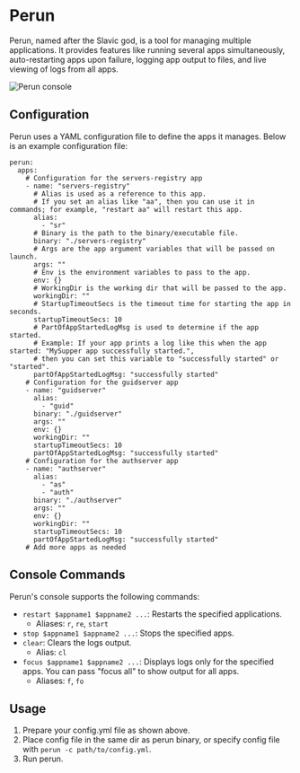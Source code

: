 # Perun

Perun, named after the Slavic god, is a tool for managing multiple applications. 
It provides features like running several apps simultaneously, auto-restarting apps upon failure, logging app output to files, and live viewing of logs from all apps.

![](./../../github/images/perun.png "Perun console")

## Configuration

Perun uses a YAML configuration file to define the apps it manages. 
Below is an example configuration file:

```
perun:
  apps:
    # Configuration for the servers-registry app
    - name: "servers-registry"
      # Alias is used as a reference to this app.
      # If you set an alias like "aa", then you can use it in commands; for example, "restart aa" will restart this app.
      alias:
        - "sr"
      # Binary is the path to the binary/executable file.
      binary: "./servers-registry"
      # Args are the app argument variables that will be passed on launch.
      args: ""
      # Env is the environment variables to pass to the app.
      env: {}
      # WorkingDir is the working dir that will be passed to the app.
      workingDir: ""
      # StartupTimeoutSecs is the timeout time for starting the app in seconds.
      startupTimeoutSecs: 10
      # PartOfAppStartedLogMsg is used to determine if the app started.
      # Example: If your app prints a log like this when the app started: "MySupper app successfully started.",
      # then you can set this variable to "successfully started" or "started".
      partOfAppStartedLogMsg: "successfully started"
    # Configuration for the guidserver app
    - name: "guidserver"
      alias:
        - "guid"
      binary: "./guidserver"
      args: ""
      env: {}
      workingDir: ""
      startupTimeoutSecs: 10
      partOfAppStartedLogMsg: "successfully started"
    # Configuration for the authserver app
    - name: "authserver"
      alias:
        - "as"
        - "auth"
      binary: "./authserver"
      args: ""
      env: {}
      workingDir: ""
      startupTimeoutSecs: 10
      partOfAppStartedLogMsg: "successfully started"
    # Add more apps as needed
```

## Console Commands

Perun's console supports the following commands:

* `restart $appname1 $appname2 ...`: Restarts the specified applications.
  * Aliases: `r`, `re`, `start`
* `stop $appname1 $appname2 ...`: Stops the specified apps.
* `clear`: Clears the logs output.
  * Alias: `cl` 
* `focus $appname1 $appname2 ...`: Displays logs only for the specified apps. You can pass "focus all" to show output for all apps.
  * Aliases: `f`, `fo`

## Usage
1. Prepare your config.yml file as shown above.
2. Place config file in the same dir as perun binary, or specify config file with `perun -c path/to/config.yml`.
3. Run perun. 


